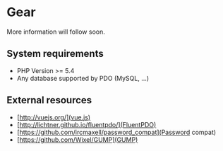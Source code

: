# Gear
More information will follow soon.

## System requirements

*  PHP Version >= 5.4
*  Any database supported by PDO (MySQL, ...)

## External resources

* [http://vuejs.org/](vue.js)
* [http://lichtner.github.io/fluentpdo/](FluentPDO)
* [https://github.com/ircmaxell/password_compat](Password compat)
* [https://github.com/Wixel/GUMP](GUMP)

